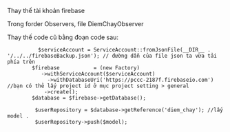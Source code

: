 Thay thế tài khoản firebase

Trong forder Observers, file DiemChayObserver

Thay thế code cũ bằng đoạn code sau:

              $serviceAccount = ServiceAccount::fromJsonFile(__DIR__ . '/../../firebaseBackup.json'); // đường dẫn của file json ta vừa tải phía trên
            $firebase           = (new Factory)
               ->withServiceAccount($serviceAccount)
                 ->withDatabaseUri('https://pccc-2187f.firebaseio.com') //bạn có thẻ lấy project id ở mục project setting > general
                ->create();
            $database = $firebase->getDatabase();

             $userRepository = $database->getReference('diem_chay'); //lấy model .
             $userRepository->push($model);
